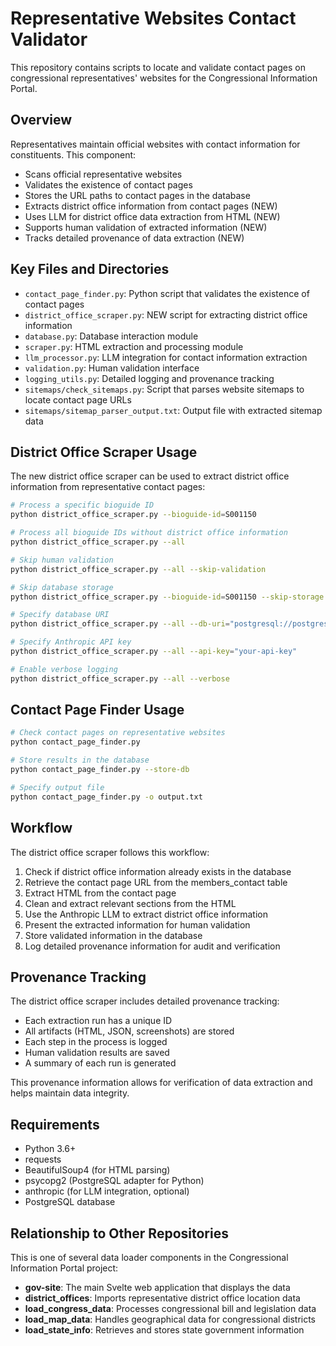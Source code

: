 # Representative Websites Contact Validator

This repository contains scripts to locate and validate contact pages on congressional representatives' websites for the Congressional Information Portal.

## Overview

Representatives maintain official websites with contact information for constituents. This component:

- Scans official representative websites
- Validates the existence of contact pages
- Stores the URL paths to contact pages in the database
- Extracts district office information from contact pages (NEW)
- Uses LLM for district office data extraction from HTML (NEW)
- Supports human validation of extracted information (NEW)
- Tracks detailed provenance of data extraction (NEW)

## Key Files and Directories

- `contact_page_finder.py`: Python script that validates the existence of contact pages
- `district_office_scraper.py`: NEW script for extracting district office information
- `database.py`: Database interaction module
- `scraper.py`: HTML extraction and processing module
- `llm_processor.py`: LLM integration for contact information extraction
- `validation.py`: Human validation interface
- `logging_utils.py`: Detailed logging and provenance tracking
- `sitemaps/check_sitemaps.py`: Script that parses website sitemaps to locate contact page URLs
- `sitemaps/sitemap_parser_output.txt`: Output file with extracted sitemap data

## District Office Scraper Usage

The new district office scraper can be used to extract district office information from representative contact pages:

```bash
# Process a specific bioguide ID
python district_office_scraper.py --bioguide-id=S001150

# Process all bioguide IDs without district office information
python district_office_scraper.py --all

# Skip human validation
python district_office_scraper.py --all --skip-validation

# Skip database storage
python district_office_scraper.py --bioguide-id=S001150 --skip-storage

# Specify database URI
python district_office_scraper.py --all --db-uri="postgresql://postgres:postgres@localhost:5432/gov"

# Specify Anthropic API key
python district_office_scraper.py --all --api-key="your-api-key"

# Enable verbose logging
python district_office_scraper.py --all --verbose
```

## Contact Page Finder Usage

```bash
# Check contact pages on representative websites
python contact_page_finder.py

# Store results in the database
python contact_page_finder.py --store-db

# Specify output file
python contact_page_finder.py -o output.txt
```

## Workflow

The district office scraper follows this workflow:

1. Check if district office information already exists in the database
2. Retrieve the contact page URL from the members_contact table
3. Extract HTML from the contact page
4. Clean and extract relevant sections from the HTML
5. Use the Anthropic LLM to extract district office information
6. Present the extracted information for human validation
7. Store validated information in the database
8. Log detailed provenance information for audit and verification

## Provenance Tracking

The district office scraper includes detailed provenance tracking:

- Each extraction run has a unique ID
- All artifacts (HTML, JSON, screenshots) are stored
- Each step in the process is logged
- Human validation results are saved
- A summary of each run is generated

This provenance information allows for verification of data extraction and helps maintain data integrity.

## Requirements

- Python 3.6+
- requests
- BeautifulSoup4 (for HTML parsing)
- psycopg2 (PostgreSQL adapter for Python)
- anthropic (for LLM integration, optional)
- PostgreSQL database

## Relationship to Other Repositories

This is one of several data loader components in the Congressional Information Portal project:

- **gov-site**: The main Svelte web application that displays the data
- **district_offices**: Imports representative district office location data
- **load_congress_data**: Processes congressional bill and legislation data
- **load_map_data**: Handles geographical data for congressional districts
- **load_state_info**: Retrieves and stores state government information